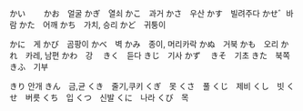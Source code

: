 
かい　　
かお　얼굴
かぎ　열쇠
かこ　과거
かさ　우산
かす　빌려주다
かせ゛바람
かた　어깨
かち　가치, 승리
かど　귀퉁이


かに　게
かび　곰팡이
かべ　벽
かみ　종이, 머리카락
かぬ　거북
かも　오리
かれ　카레, 남편
かわ　강　
きく　듣다
きじ　기사
かず　
きそ　기초
きた　북쪽
きふ　기부


きり 안개
きん　금,균
くき　줄기,쿠키
くぎ　못
くさ　풀
くじ　제비
くし　빗
くせ　버릇
くち　입
くつ　신발
くに　나라
くび　목